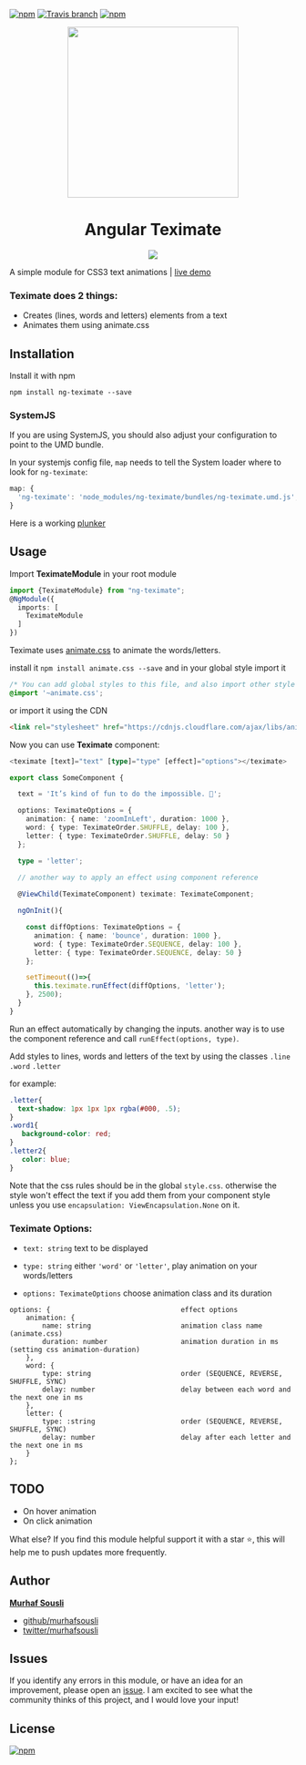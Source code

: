 [![npm](https://img.shields.io/npm/v/ng-teximate.svg?maxAge=2592000?style=plastic)](https://www.npmjs.com/package/ng-teximate) [![Travis branch](https://travis-ci.org/MurhafSousli/ng-teximate.svg?branch=master)](https://travis-ci.org/MurhafSousli/ng-teximate) [![npm](https://img.shields.io/npm/dt/ng-teximate.svg?maxAge=2592000?style=plastic)](https://www.npmjs.com/package/ng-teximate)
     
<p align="center">
  <img height="300px" width="300px" src="https://cdn.rawgit.com/MurhafSousli/ng-teximate/9acbe5dd/assets/logo.svg" style="max-width:100%;">
  </p>

<h1 align="center">Angular Teximate</h1>

<p align="center"><img src="https://cdn.rawgit.com/MurhafSousli/ng-teximate/9acbe5dd/assets/preview.gif" style="max-width:100%;"></a>
  </p>

A simple module for CSS3 text animations | [live demo](https://murhafsousli.github.io/ng-teximate/)


### Teximate does 2 things:

 - Creates (lines, words and letters) elements from a text
 - Animates them using animate.css

## Installation

Install it with npm

`npm install ng-teximate --save`

### SystemJS

If you are using SystemJS, you should also adjust your configuration to point to the UMD bundle.

In your systemjs config file, `map` needs to tell the System loader where to look for `ng-teximate`:

```js
map: {
  'ng-teximate': 'node_modules/ng-teximate/bundles/ng-teximate.umd.js',
}
```

Here is a working [plunker](https://plnkr.co/edit/DqQ9mUVcNbAc2vOgGZVy?p=preview)

## Usage

Import **TeximateModule** in your root module

```ts
import {TeximateModule} from "ng-teximate";
@NgModule({
  imports: [
    TeximateModule
  ]
})
```
Teximate uses [animate.css](https://daneden.github.io/animate.css/) to animate the words/letters.

install it `npm install animate.css --save` and in your global style import it

```css
/* You can add global styles to this file, and also import other style files */
@import '~animate.css';
```

or import it using the CDN 

```html
<link rel="stylesheet" href="https://cdnjs.cloudflare.com/ajax/libs/animate.css/3.5.2/animate.min.css" />
```

Now you can use **Teximate** component:

```ts
<teximate [text]="text" [type]="type" [effect]="options"></teximate>
```

```ts
export class SomeComponent {

  text = 'It’s kind of fun to do the impossible. 👾';

  options: TeximateOptions = {
    animation: { name: 'zoomInLeft', duration: 1000 },
    word: { type: TeximateOrder.SHUFFLE, delay: 100 },
    letter: { type: TeximateOrder.SHUFFLE, delay: 50 }
  };

  type = 'letter';
  
  // another way to apply an effect using component reference

  @ViewChild(TeximateComponent) teximate: TeximateComponent;

  ngOnInit(){

    const diffOptions: TeximateOptions = {
      animation: { name: 'bounce', duration: 1000 },
      word: { type: TeximateOrder.SEQUENCE, delay: 100 },
      letter: { type: TeximateOrder.SEQUENCE, delay: 50 }
    };

    setTimeout(()=>{
      this.teximate.runEffect(diffOptions, 'letter');
    }, 2500);
  }
}  
```

Run an effect automatically by changing the inputs. another way is to use the component reference and call `runEffect(options, type)`.

Add styles to lines, words and letters of the text by using the classes `.line` `.word` `.letter`
 
for example:

```css
.letter{
  text-shadow: 1px 1px 1px rgba(#000, .5);
}
.word1{
   background-color: red;
}
.letter2{
   color: blue;
}
```

Note that the css rules should be in the global `style.css`. otherwise the style won't effect the text if you add them from your component style unless you use `encapsulation: ViewEncapsulation.None` on it.

### Teximate Options:


  - `text: string`                        text to be displayed

  - `type: string`                        either `'word'` or `'letter'`, play animation on your words/letters

  - `options: TeximateOptions`            choose animation class and its duration
 
```
options: {                                effect options
    animation: { 
        name: string                      animation class name (animate.css)
        duration: number                  animation duration in ms (setting css animation-duration)
    },
    word: { 
        type: string                      order (SEQUENCE, REVERSE, SHUFFLE, SYNC)
        delay: number                     delay between each word and the next one in ms
    },
    letter: { 
        type: :string                     order (SEQUENCE, REVERSE, SHUFFLE, SYNC)
        delay: number                     delay after each letter and the next one in ms
    }
};
```

## TODO

 - On hover animation
 - On click animation
 
 What else? If you find this module helpful support it with a star ⭐, this will help me to push updates more frequently.

## Author

 **[Murhaf Sousli](http://murhafsousli.com)**

 - [github/murhafsousli](https://github.com/MurhafSousli)
 - [twitter/murhafsousli](https://twitter.com/MurhafSousli)

## Issues

If you identify any errors in this module, or have an idea for an improvement, please open an [issue](https://github.com/MurhafSousli/ng2-teximate/issues). I am excited to see what the community thinks of this project, and I would love your input!

## License

[![npm](https://img.shields.io/npm/l/express.svg?maxAge=2592000)](/LICENSE)